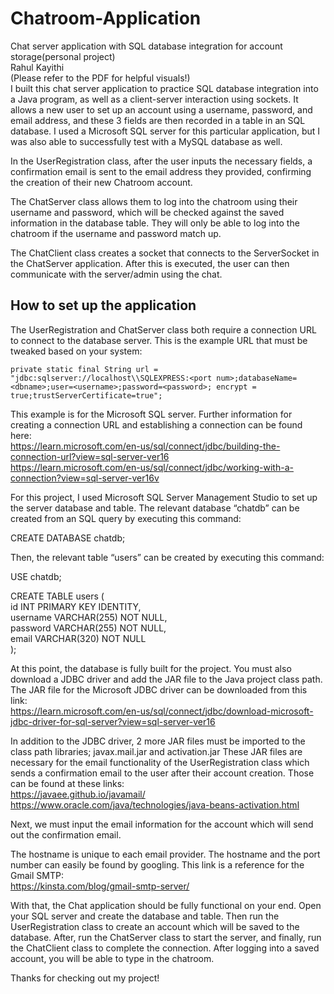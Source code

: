 # Chatroom-Application
Chat server application with SQL database integration for account storage(personal project) <br>
Rahul Kayithi <br>
(Please refer to the PDF for helpful visuals!) <br>
I built this chat server application to practice SQL database integration into a Java program, as well as a client-server interaction using sockets.  It allows a new user to set up an account using a username, password, and email address, and these 3 fields are then recorded in a  table in an SQL database. I used a Microsoft SQL server for this particular application, but I was also able to successfully test with a MySQL database as well. <br>

In the UserRegistration class, after the user inputs the necessary fields, a confirmation email is sent to the email address they provided, confirming the creation of their new Chatroom account. <br>

The ChatServer class allows them to log into the chatroom using their username and password, which will be checked against the saved information in the database table. They will only be able to log into the chatroom if the username and password match up. <br>

The ChatClient class creates a socket that connects to the ServerSocket in the ChatServer application.  After this is executed, the user can then communicate with the server/admin using the chat. <br>

## **How to set up the application** <br>

The UserRegistration and ChatServer class both require a connection URL to connect to the database server. This is the example URL that must be tweaked based on your system:

	private static final String url = "jdbc:sqlserver://localhost\\SQLEXPRESS:<port num>;databaseName=<dbname>;user=<username>;password=<password>; encrypt = true;trustServerCertificate=true";

This example is for the Microsoft SQL server.  Further information for creating a connection URL and establishing a connection can be found here: <br>
https://learn.microsoft.com/en-us/sql/connect/jdbc/building-the-connection-url?view=sql-server-ver16 <br>
https://learn.microsoft.com/en-us/sql/connect/jdbc/working-with-a-connection?view=sql-server-ver16v <br>

For this project, I used Microsoft SQL Server Management Studio to set up the server database and table. 
The relevant database “chatdb” can be created from an SQL query by executing this command:

CREATE DATABASE chatdb;

Then, the relevant table “users” can be created by executing this command:

USE chatdb; <br>

CREATE TABLE users ( <br>
    id INT PRIMARY KEY IDENTITY, <br>
    username VARCHAR(255) NOT NULL, <br>
    password VARCHAR(255) NOT NULL, <br>
	email VARCHAR(320) NOT NULL <br>
); <br>

At this point, the database is fully built for the project. You must also download a JDBC driver and add the JAR file to the Java project class path. The JAR file for the Microsoft JDBC driver can be downloaded from this link: <br>
https://learn.microsoft.com/en-us/sql/connect/jdbc/download-microsoft-jdbc-driver-for-sql-server?view=sql-server-ver16 <br>

In addition to the JDBC driver, 2 more JAR files must be imported to the class path libraries; javax.mail.jar and activation.jar 
These JAR files are necessary for the email functionality of the UserRegistration class which sends a confirmation email to the user after their account creation. Those can be found at these links: <br>
https://javaee.github.io/javamail/ <br>
https://www.oracle.com/java/technologies/java-beans-activation.html <br>

Next, we must input the email information for the account which will send out the confirmation email.  <br>

The hostname is unique to each email provider. The hostname and the port number can easily be found by googling. This link is a reference for the Gmail SMTP: <br>
https://kinsta.com/blog/gmail-smtp-server/ <br>

With that, the Chat application should be fully functional on your end. Open your SQL server and create the database and table. Then run the UserRegistration class to create an account which will be saved to the database. After, run the  ChatServer class to start the server, and finally, run the ChatClient class to complete the connection. After logging into a saved account, you will be able to type in the chatroom.


Thanks for checking out my project!
